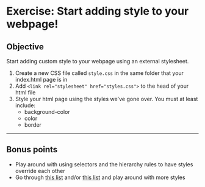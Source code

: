 # Exercise: Start adding style to your webpage!

## Objective

Start adding custom style to your webpage using an external stylesheet.

1. Create a new CSS file called `style.css` in the same folder that your index.html page is in
1. Add `<link rel="stylesheet" href="styles.css">` to the head of your html file
1. Style your html page using the styles we've gone over. You must at least include:
    - background-color
    - color
    - border

------

## Bonus points

- Play around with using selectors and the hierarchy rules to have styles override each other
- Go through [this list](https://goo.gl/ZAgbis) and/or [this list](https://developer.mozilla.org/en-US/docs/Web/CSS/Reference) and play around with more styles
